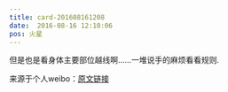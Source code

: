 ```yaml
---
title: card-201608161208
date:  2016-08-16 12:10:06
pos: 火星
---
```

但是也是看身体主要部位越线啊……一堆说手的麻烦看看规则.

来源于个人weibo：[原文链接](https://m.weibo.cn/status/E3NZxfCEU?mblogid=E3NZxfCEU)